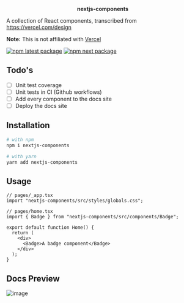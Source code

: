 <p align="center">
  <b>nextjs-components</b>
</p>

A collection of React components, transcribed from https://vercel.com/design

**Note:** This is not affiliated with [Vercel](https://vercel.com)

[![npm latest package](https://img.shields.io/npm/v/nextjs-components/latest.svg)](https://www.npmjs.com/package/nextjs-components)
[![npm next package](https://img.shields.io/npm/v/nextjs-components/next.svg)](https://www.npmjs.com/package/nextjs-components)

## Todo's

- [ ] Unit test coverage
- [ ] Unit tests in CI (Github workflows)
- [ ] Add every component to the docs site
- [ ] Deploy the docs site

## Installation

```bash
# with npm
npm i nextjs-components
```

```bash
# with yarn
yarn add nextjs-components
```

## Usage

```tsx
// pages/_app.tsx
import "nextjs-components/src/styles/globals.css";
```

```tsx
// pages/home.tsx
import { Badge } from "nextjs-components/src/components/Badge";

export default function Home() {
  return (
    <div>
      <Badge>A badge component</Badge>
    </div>
  );
}
```

## Docs Preview

![image](https://user-images.githubusercontent.com/26389321/148008111-2bde682a-991e-4fa8-b347-77aa9ec9fe49.png)


